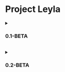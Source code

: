 # Project Leyla

<details>
<summary><h3>0.1-BETA</h3></summary>
In the console, you can highlight the text you want to search. If you right-click on the selected text, a window will appear in which you need to select the "Search on perplexity.ai" item. Then a browser window will appear with your request for perplexity.ai 
 <br><br>
<img align="left" width="800" src="https://user-images.githubusercontent.com/107635322/236846288-4e255cd1-b222-4f69-ba87-bd833774d1e1.gif">
 
</details>
 
 <br>
 
<details>
<summary><h3>0.2-BETA</h3></summary>
add a window for perplexity.ai for comfortable use 
 <br><br>
<img align="left" width="800" src="https://github.com/chiratsxki/ProjectLeyla/assets/107635322/95bb1f71-754c-4d2e-9b5d-4bb1fed97301">
</details>



